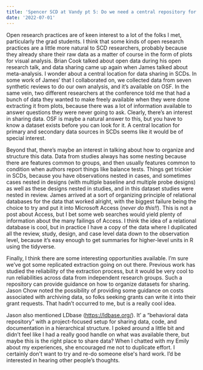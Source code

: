 ```yaml
---
title: 'Spencer SCD at Vandy pt 5: Do we need a central repository for SCD data?'
date: '2022-07-01'
---
```


Open research practices are of keen interest to a lot of the folks I met, particularly the grad students. I think that some kinds of open research practices are a little more natural to SCD researchers, probably because they already share their raw data as a matter of course in the form of plots for visual analysis. Brian Cook talked about open data during his open research talk, and data sharing came up again when James talked about meta-analysis.
I wonder about a central location for data sharing in SCDs. In some work of James’ that I collaborated on, we collected data from seven synthetic reviews to do our own analysis, and it’s available on OSF. In the same vein, two different researchers at the conference told me that had a bunch of data they wanted to make freely available when they were done extracting it from plots, because there was a lot of information available to answer questions they were never going to ask. Clearly, there’s an interest in sharing data. OSF is maybe a natural answer to this, but you have to know a dataset exists before you can look for it. A central location for primary and secondary data sources in SCDs seems like it would be of special interest.

Beyond that, there’s maybe an interest in talking about how to organize and structure this data. Data from studies always has some nesting because there are features common to groups, and then usually features common to condition when authors report things like balance tests. Things get trickier in SCDs, because you have observations nested in cases, and sometimes cases nested in designs (with multiple baseline and multiple probe designs) as well as these designs nested in studies, and in this dataset studies were nested in review. James arrived at a sort of organizing principle of relational databases for the data that worked alright, with the biggest failure being the choice to try and put it into Microsoft Access (*never do this!!*). This is not a post about Access, but I bet some web searches would yield plenty of information about the many failings of Access.
I think the idea of a relational database is cool, but in practice I have a copy of the data where I duplicated all the review, study, design, and case level data down to the observation level, because it’s easy enough to get summaries for higher-level units in R using the tidyverse.

Finally, I think there are some interesting opportunities available. I’m sure we’ve got some replicated extraction going on out there. Previous work has studied the reliability of the extraction process, but it would be very cool to run reliabilities across data from independent research groups. Such a repository can provide guidance on how to organize datasets for sharing. Jason Chow noted the possibility of providing some guidance on costs associated with archiving data, so folks seeking grants can write it into their grant requests. That hadn’t occurred to me, but is a really cool idea.

Jason also mentioned LDbase (<https://ldbase.org/>). It’ a “behavioral data repository” with a project-focused setup for sharing data, code, and documentation in a hierarchical structure. I poked around a little bit and didn’t feel like I had a really good handle on what was available there, but maybe this is the right place to share data? When I chatted with my Emily about my experiences, she encouraged me not to duplicate effort. I certainly don't want to try and re-do someone else's hard work. I’d be interested in hearing other people’s thoughts.
